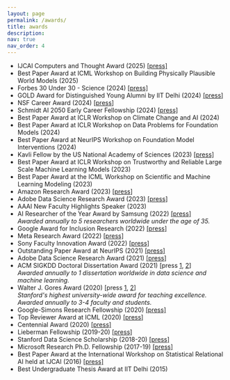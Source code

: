 ```yaml
---
layout: page
permalink: /awards/
title: awards
description:
nav: true
nav_order: 4
---
```


- IJCAI Computers and Thought Award (2025) [[press]](https://www.ijcai.org/awards)
- Best Paper Award at ICML Workshop on Building Physically Plausible World Models (2025)
- Forbes 30 Under 30 - Science (2024) [[press]](https://www.forbes.com/30-under-30/2024/science)
- GOLD Award for Distinguished Young Alumni by IIT Delhi (2024) [[press]](https://iitdalumni.com/f/heartiest-congratulations---iit-delhi-distinguished-alumni-awards-2024-32120)
- NSF Career Award (2024) [[press](https://www.nsf.gov/awardsearch/showAward?AWD_ID=2341040&HistoricalAwards=false)]
- Schmidt AI 2050 Early Career Fellowship (2024) [[press]](https://www.schmidtsciences.org/ai2050-early-career-fellows-2024/)
- Best Paper Award at ICLR Workshop on Climate Change and AI (2024)
- Best Paper Award at ICLR Workshop on Data Problems for Foundation Models (2024)
- Best Paper Award at NeurIPS Workshop on Foundation Model Interventions (2024)
- Kavli Fellow by the US National Academy of Sciences (2023) [[press]](https://www.nasonline.org/programs/kavli-frontiers-of-science/news/2023-kavli-fellows.html)
- Best Paper Award at ICLR Workshop on Trustworthy and Reliable Large Scale Machine Learning Models (2023)
- Best Paper Award at the ICML Workshop on Scientific and Machine Learning Modeling (2023)
- Amazon Research Award (2023) [[press](https://www.amazon.science/research-awards/program-updates/99-amazon-research-awards-recipients-announced)]
- Adobe Data Science Research Award (2023) [[press]](https://research.adobe.com/data-science-research-awards/)
- AAAI New Faculty Highlights Speaker (2023)
- AI Researcher of the Year Award by Samsung (2022)
  [[press]](https://www.sait.samsung.co.kr/saithome/event/saif2022.do)<br>
  _Awarded annually to 5 researchers worldwide under the age of 35._
- Google Award for Inclusion Research (2022) [[press]](https://research.google/outreach/air-program/recipients/)
- Meta Research Award (2022) [[press]](https://research.facebook.com/blog/2022/10/announcing-the-winners-of-the-2022-ai4ai-research-request-for-proposals/)
- Sony Faculty Innovation Award (2022) [[press]](https://www.sony.com/en/SonyInfo/research-award-program/#Overview)
- Outstanding Paper Award at NeurIPS (2021) [[press]](https://blog.neurips.cc/2021/11/30/announcing-the-neurips-2021-award-recipients/?s=09)
- Adobe Data Science Research Award (2021) [[press]](https://research.adobe.com/data-science-research-awards/)
- ACM SIGKDD Doctoral Dissertation Award (2021) [press [1](https://kdd.org/awards/view/2021-sigkdd-dissertation-award-winners), [2](https://kdd.org/news/view/sigkdd-honors-career-achievements-in-knowledge-discovery-and-data-mining)] <br>
  _Awarded annually to 1 dissertation worldwide in data science and machine learning._
- Walter J. Gores Award (2020) [press [1](https://news.stanford.edu/today/2021/03/30/stanford-announces-2020-cuthbertson-dinkelspiel-gores-awards/), [2](ttps://registrar.stanford.edu/everyone/university-awards/walter-j-gores-awards)]<br>
  _Stanford's highest university-wide award for teaching excellence. Awarded annually to 3-4 faculty and students._
- Google-Simons Research Fellowship (2020) [[press]](https://simons.berkeley.edu/people/current-past-research-fellows)
- Top Reviewer Award at ICML (2020) [[press]](https://icml.cc/Conferences/2020/Reviewers)
- Centennial Award (2020) [[press]](https://ctl.stanford.edu/faculty-instructors-tas/find-teaching-grants/centennial-teaching-assistant-awards)
- Lieberman Fellowship (2019-20) [[press]](https://vpge.stanford.edu/fellowships-funding/current-vpge-fellows/all-2019#Lieberman)
- Stanford Data Science Scholarship (2018-20) [[press]](https://datascience.stanford.edu/news/new-awards-and-appointments-inspire-data-science-research)
- Microsoft Research Ph.D. Fellowship (2017-19) [[press]](https://www.microsoft.com/en-us/research/blog/microsoft-research-phd-fellowships-provide-financial-support/)
- Best Paper Award at the International Workshop on Statistical Relational AI held at IJCAI (2016) [[press]](http://www.starai.org/2016/)
- Best Undergraduate Thesis Award at IIT Delhi (2015)

